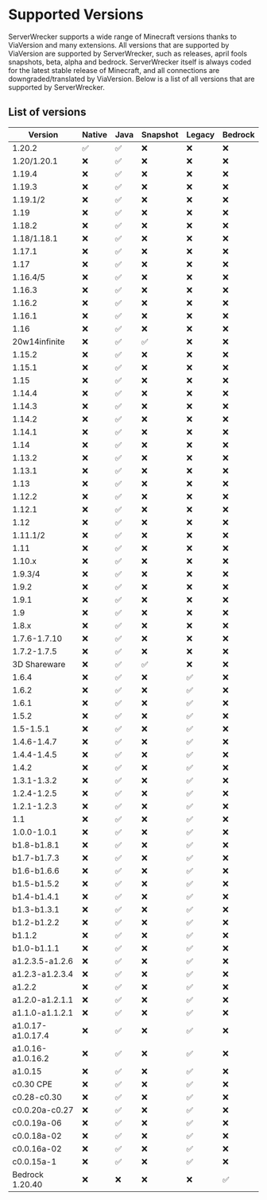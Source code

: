 # Supported Versions

ServerWrecker supports a wide range of Minecraft versions thanks to ViaVersion and many extensions.
All versions that are supported by ViaVersion are supported by ServerWrecker, such
as releases, april fools snapshots, beta, alpha and bedrock.
ServerWrecker itself is always coded for the latest stable release of Minecraft, and all connections are
downgraded/translated by ViaVersion.
Below is a list of all versions that are supported by ServerWrecker.

## List of versions

| Version           | Native | Java | Snapshot | Legacy | Bedrock |
|-------------------|--------|------|----------|--------|---------|
| 1.20.2            | ✅      | ✅    | ❌        | ❌      | ❌       |
| 1.20/1.20.1       | ❌      | ✅    | ❌        | ❌      | ❌       |
| 1.19.4            | ❌      | ✅    | ❌        | ❌      | ❌       |
| 1.19.3            | ❌      | ✅    | ❌        | ❌      | ❌       |
| 1.19.1/2          | ❌      | ✅    | ❌        | ❌      | ❌       |
| 1.19              | ❌      | ✅    | ❌        | ❌      | ❌       |
| 1.18.2            | ❌      | ✅    | ❌        | ❌      | ❌       |
| 1.18/1.18.1       | ❌      | ✅    | ❌        | ❌      | ❌       |
| 1.17.1            | ❌      | ✅    | ❌        | ❌      | ❌       |
| 1.17              | ❌      | ✅    | ❌        | ❌      | ❌       |
| 1.16.4/5          | ❌      | ✅    | ❌        | ❌      | ❌       |
| 1.16.3            | ❌      | ✅    | ❌        | ❌      | ❌       |
| 1.16.2            | ❌      | ✅    | ❌        | ❌      | ❌       |
| 1.16.1            | ❌      | ✅    | ❌        | ❌      | ❌       |
| 1.16              | ❌      | ✅    | ❌        | ❌      | ❌       |
| 20w14infinite     | ❌      | ✅    | ✅        | ❌      | ❌       |
| 1.15.2            | ❌      | ✅    | ❌        | ❌      | ❌       |
| 1.15.1            | ❌      | ✅    | ❌        | ❌      | ❌       |
| 1.15              | ❌      | ✅    | ❌        | ❌      | ❌       |
| 1.14.4            | ❌      | ✅    | ❌        | ❌      | ❌       |
| 1.14.3            | ❌      | ✅    | ❌        | ❌      | ❌       |
| 1.14.2            | ❌      | ✅    | ❌        | ❌      | ❌       |
| 1.14.1            | ❌      | ✅    | ❌        | ❌      | ❌       |
| 1.14              | ❌      | ✅    | ❌        | ❌      | ❌       |
| 1.13.2            | ❌      | ✅    | ❌        | ❌      | ❌       |
| 1.13.1            | ❌      | ✅    | ❌        | ❌      | ❌       |
| 1.13              | ❌      | ✅    | ❌        | ❌      | ❌       |
| 1.12.2            | ❌      | ✅    | ❌        | ❌      | ❌       |
| 1.12.1            | ❌      | ✅    | ❌        | ❌      | ❌       |
| 1.12              | ❌      | ✅    | ❌        | ❌      | ❌       |
| 1.11.1/2          | ❌      | ✅    | ❌        | ❌      | ❌       |
| 1.11              | ❌      | ✅    | ❌        | ❌      | ❌       |
| 1.10.x            | ❌      | ✅    | ❌        | ❌      | ❌       |
| 1.9.3/4           | ❌      | ✅    | ❌        | ❌      | ❌       |
| 1.9.2             | ❌      | ✅    | ❌        | ❌      | ❌       |
| 1.9.1             | ❌      | ✅    | ❌        | ❌      | ❌       |
| 1.9               | ❌      | ✅    | ❌        | ❌      | ❌       |
| 1.8.x             | ❌      | ✅    | ❌        | ❌      | ❌       |
| 1.7.6-1.7.10      | ❌      | ✅    | ❌        | ❌      | ❌       |
| 1.7.2-1.7.5       | ❌      | ✅    | ❌        | ❌      | ❌       |
| 3D Shareware      | ❌      | ✅    | ✅        | ❌      | ❌       |
| 1.6.4             | ❌      | ✅    | ❌        | ✅      | ❌       |
| 1.6.2             | ❌      | ✅    | ❌        | ✅      | ❌       |
| 1.6.1             | ❌      | ✅    | ❌        | ✅      | ❌       |
| 1.5.2             | ❌      | ✅    | ❌        | ✅      | ❌       |
| 1.5-1.5.1         | ❌      | ✅    | ❌        | ✅      | ❌       |
| 1.4.6-1.4.7       | ❌      | ✅    | ❌        | ✅      | ❌       |
| 1.4.4-1.4.5       | ❌      | ✅    | ❌        | ✅      | ❌       |
| 1.4.2             | ❌      | ✅    | ❌        | ✅      | ❌       |
| 1.3.1-1.3.2       | ❌      | ✅    | ❌        | ✅      | ❌       |
| 1.2.4-1.2.5       | ❌      | ✅    | ❌        | ✅      | ❌       |
| 1.2.1-1.2.3       | ❌      | ✅    | ❌        | ✅      | ❌       |
| 1.1               | ❌      | ✅    | ❌        | ✅      | ❌       |
| 1.0.0-1.0.1       | ❌      | ✅    | ❌        | ✅      | ❌       |
| b1.8-b1.8.1       | ❌      | ✅    | ❌        | ✅      | ❌       |
| b1.7-b1.7.3       | ❌      | ✅    | ❌        | ✅      | ❌       |
| b1.6-b1.6.6       | ❌      | ✅    | ❌        | ✅      | ❌       |
| b1.5-b1.5.2       | ❌      | ✅    | ❌        | ✅      | ❌       |
| b1.4-b1.4.1       | ❌      | ✅    | ❌        | ✅      | ❌       |
| b1.3-b1.3.1       | ❌      | ✅    | ❌        | ✅      | ❌       |
| b1.2-b1.2.2       | ❌      | ✅    | ❌        | ✅      | ❌       |
| b1.1.2            | ❌      | ✅    | ❌        | ✅      | ❌       |
| b1.0-b1.1.1       | ❌      | ✅    | ❌        | ✅      | ❌       |
| a1.2.3.5-a1.2.6   | ❌      | ✅    | ❌        | ✅      | ❌       |
| a1.2.3-a1.2.3.4   | ❌      | ✅    | ❌        | ✅      | ❌       |
| a1.2.2            | ❌      | ✅    | ❌        | ✅      | ❌       |
| a1.2.0-a1.2.1.1   | ❌      | ✅    | ❌        | ✅      | ❌       |
| a1.1.0-a1.1.2.1   | ❌      | ✅    | ❌        | ✅      | ❌       |
| a1.0.17-a1.0.17.4 | ❌      | ✅    | ❌        | ✅      | ❌       |
| a1.0.16-a1.0.16.2 | ❌      | ✅    | ❌        | ✅      | ❌       |
| a1.0.15           | ❌      | ✅    | ❌        | ✅      | ❌       |
| c0.30 CPE         | ❌      | ✅    | ❌        | ✅      | ❌       |
| c0.28-c0.30       | ❌      | ✅    | ❌        | ✅      | ❌       |
| c0.0.20a-c0.27    | ❌      | ✅    | ❌        | ✅      | ❌       |
| c0.0.19a-06       | ❌      | ✅    | ❌        | ✅      | ❌       |
| c0.0.18a-02       | ❌      | ✅    | ❌        | ✅      | ❌       |
| c0.0.16a-02       | ❌      | ✅    | ❌        | ✅      | ❌       |
| c0.0.15a-1        | ❌      | ✅    | ❌        | ✅      | ❌       |
| Bedrock 1.20.40   | ❌      | ❌    | ❌        | ❌      | ✅       |

